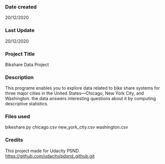 ### Date created
20/12/2020

### Last Update 
20/12/2020

### Project Title
Bikshare Data Project

### Description
This programe enables you to explore data related to bike share systems for three major cities in the United States—Chicago, New York City, and Washington. the data answers interesting questions about it by computing descriptive statistics. 

### Files used
bikeshare.py
chicago.csv
new_york_city.csv
washington.csv

### Credits
This project made for Udacity PSND.
https://github.com/udacity/pdsnd_github.git 

